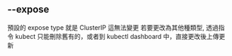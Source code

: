## --expose
預設的 expose type 就是 ClusterIP 這無法變更
若要更改為其他種類型, 透過指令 kubect 只能刪除舊有的，或者到 kubectl dashboard 中，直接更改後上傳更新